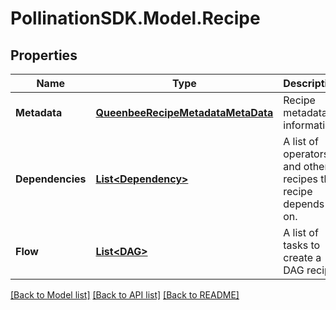 
# PollinationSDK.Model.Recipe

## Properties

Name | Type | Description | Notes
------------ | ------------- | ------------- | -------------
**Metadata** | [**QueenbeeRecipeMetadataMetaData**](QueenbeeRecipeMetadataMetaData.md) | Recipe metadata information. | [optional] 
**Dependencies** | [**List&lt;Dependency&gt;**](Dependency.md) | A list of operators and other recipes this recipe depends on. | [optional] 
**Flow** | [**List&lt;DAG&gt;**](DAG.md) | A list of tasks to create a DAG recipe. | 

[[Back to Model list]](../README.md#documentation-for-models)
[[Back to API list]](../README.md#documentation-for-api-endpoints)
[[Back to README]](../README.md)

